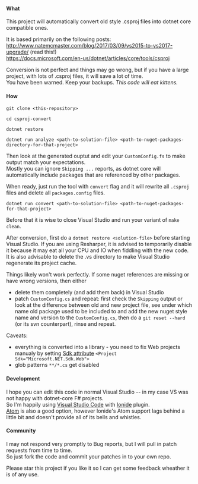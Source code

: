 
#### What

This project will automatically convert old style .csproj files into dotnet core compatible ones.

It is based primarily on the following posts:  
http://www.natemcmaster.com/blog/2017/03/09/vs2015-to-vs2017-upgrade/ (read this!)  
https://docs.microsoft.com/en-us/dotnet/articles/core/tools/csproj

Conversion is not perfect and things may go wrong, but if you have a large project, with lots of .csproj files, it will save a lot of time.  
You have been warned. Keep your backups. *This code will eat kittens.*


#### How

    git clone <this-repository>

    cd csproj-convert

    dotnet restore

    dotnet run analyze <path-to-solution-file> <path-to-nuget-packages-directory-for-that-project>

Then look at the generated ouptut and edit your `CustomConfig.fs` to make output match your expectations.  
Mostly you can ignore `Skipping ...` reports, as dotnet core will automatically include packages that are referenced by other packages.

When ready, just run the tool with `convert` flag and it will rewrite all `.csproj` files and delete all `packages.config` files.

    dotnet run convert <path-to-solution-file> <path-to-nuget-packages-for-that-project>


Before that it is wise to close Visual Studio and run your variant of `make clean`.

After conversion, first do a `dotnet restore <solution-file>` before starting Visual Studio. If you are using Resharper, it is advised to temporarily disable it because it may eat all your CPU and IO when fiddling with the new code. It is also advisable to delete the .vs directory to make Visual Studio regenerate its project cache.

Things likely won't work perfectly. If some nuget references are missing or have wrong versions, then either
 - delete them completely (and add them back) in Visual Studio 
 - patch `CustomConfig.cs` and repeat: first check the `Skipping` output or look at the difference between old and new project file, see under which name old package used to be included to and add the new nuget style name and version to the `CustomConfig.cs`, then do a `git reset --hard` (or its svn counterpart), rinse and repeat.

 Caveats:
  - everything is converted into a library - you need to fix Web projects manualy by setting [Sdk attribute](https://docs.microsoft.com/en-us/dotnet/articles/core/tools/csproj#sdk-attribute) `<Project Sdk="Microsoft.NET.Sdk.Web">`
  - glob patterns `**/*.cs` get disabled


#### Development

I hope you can edit this code in normal Visual Studio -- in my case VS was not happy with dotnet-core F# projects.  
So I'm happily using [Visual Studio Code](https://code.visualstudio.com/) with [Ionide](http://ionide.io/) plugin.  
[Atom](https://atom.io/) is also a good option, however Ionide's Atom support lags behind a little bit and doesn't provide all of its bells and whistles.

#### Community

I may not respond very promptly to Bug reports, but I will pull in patch requests from time to time.  
So just fork the code and commit your patches in to your own repo.

Please star this project if you like it so I can get some feedback wheather it is of any use.